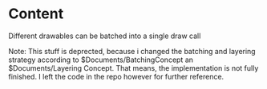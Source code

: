 # Content
Different drawables can be batched into a single draw call

Note: This stuff is deprected, because i changed the batching and layering strategy according to $Documents/BatchingConcept an $Documents/Layering Concept.
That means, the implementation is not fully finished. I left the code in the repo however for further reference.